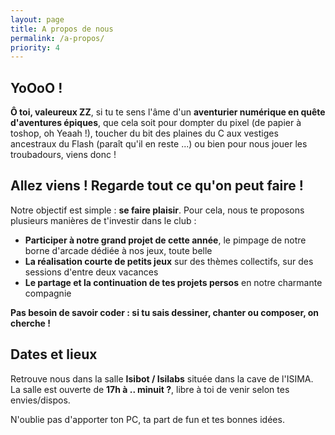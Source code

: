 ```yaml
---
layout: page
title: A propos de nous
permalink: /a-propos/
priority: 4
---
```


## YoOoO !

**Ô toi, valeureux ZZ**, si tu te sens l'âme d'un **aventurier numérique en quête d'aventures épiques**,
que cela soit pour dompter du pixel (de papier à toshop, oh Yeaah !),
 toucher du bit des plaines du C aux vestiges ancestraux du Flash (paraît qu'il en reste ...) ou bien pour nous jouer les troubadours, viens donc !

## Allez viens ! Regarde tout ce qu'on peut faire !

Notre objectif est simple : **se faire plaisir**. Pour cela, nous te proposons plusieurs manières de t'investir dans le club&nbsp;:

- **Participer à notre grand projet de cette année**, le pimpage de notre borne d'arcade dédiée à nos jeux, toute belle
- **La réalisation courte de petits jeux** sur des thèmes collectifs, sur des sessions d'entre deux vacances
- **Le partage et la continuation de tes projets persos** en notre charmante compagnie

**Pas besoin de savoir coder : si tu sais dessiner, chanter ou composer, on cherche !**

## Dates et lieux

Retrouve nous dans la salle **Isibot / Isilabs** située dans la cave de l'ISIMA. La salle est ouverte de **17h à .. minuit ?**, libre à toi de venir selon tes envies/dispos.

N'oublie pas d'apporter ton PC, ta part de fun et tes bonnes idées.

